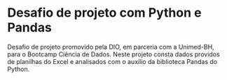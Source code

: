 # Desafio de projeto com Python e Pandas

Desafio de projeto promovido pela DIO, em parceria com a Unimed-BH, para o Bootcamp Ciência de Dados. Neste projeto consta dados providos de planilhas do Excel e analisados com o auxílio da biblioteca Pandas do Python.
